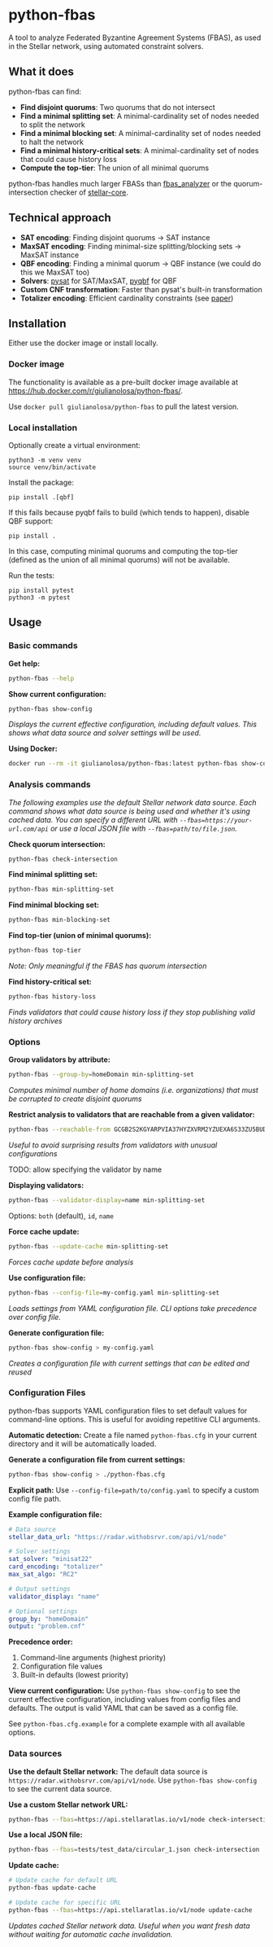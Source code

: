 # python-fbas

A tool to analyze Federated Byzantine Agreement Systems (FBAS), as used in the Stellar network, using automated constraint solvers.

## What it does

python-fbas can find:
- **Find disjoint quorums**: Two quorums that do not intersect
- **Find a minimal splitting set**: A minimal-cardinality set of nodes needed to split the network
- **Find a minimal blocking set**: A minimal-cardinality set of nodes needed to halt the network
- **Find a minimal history-critical sets**: A minimal-cardinality set of nodes that could cause history loss
- **Compute the top-tier**: The union of all minimal quorums

python-fbas handles much larger FBASs than [fbas_analyzer](https://github.com/trudi-group/fbas_analyzer) or the quorum-intersection checker of [stellar-core](https://github.com/stellar/stellar-core/).

## Technical approach

- **SAT encoding**: Finding disjoint quorums → SAT instance
- **MaxSAT encoding**: Finding minimal-size splitting/blocking sets → MaxSAT instance
- **QBF encoding**: Finding a minimal quorum → QBF instance (we could do this we MaxSAT too)
- **Solvers**: [pysat](https://pysathq.github.io/) for SAT/MaxSAT, [pyqbf](https://qbf.pages.sai.jku.at/pyqbf/) for QBF
- **Custom CNF transformation**: Faster than pysat's built-in transformation
- **Totalizer encoding**: Efficient cardinality constraints (see [paper](https://citeseerx.ist.psu.edu/document?repid=rep1&type=pdf&doi=a9481bf4ce2b5c20d2e282dd69dcb92bddcc36c9))

## Installation

Either use the docker image or install locally.

### Docker image

The functionality is available as a pre-built docker image available at https://hub.docker.com/r/giulianolosa/python-fbas/.

Use `docker pull giulianolosa/python-fbas` to pull the latest version.

### Local installation

Optionally create a virtual environment:

```
python3 -m venv venv
source venv/bin/activate
```

Install the package:
```
pip install .[qbf]
```
If this fails because pyqbf fails to build (which tends to happen), disable QBF support:
```
pip install .
```
In this case, computing minimal quorums and computing the top-tier (defined as the union of all minimal quorums) will not be available.

Run the tests:
```
pip install pytest
python3 -m pytest
```

## Usage

### Basic commands

**Get help:**
```bash
python-fbas --help
```

**Show current configuration:**
```bash
python-fbas show-config
```
*Displays the current effective configuration, including default values. This shows what data source and solver settings will be used.*

**Using Docker:**
```bash
docker run --rm -it giulianolosa/python-fbas:latest python-fbas show-config
```

### Analysis commands

*The following examples use the default Stellar network data source. Each command shows what data source is being used and whether it's using cached data. You can specify a different URL with `--fbas=https://your-url.com/api` or use a local JSON file with `--fbas=path/to/file.json`.*

**Check quorum intersection:**
```bash
python-fbas check-intersection
```

**Find minimal splitting set:**
```bash
python-fbas min-splitting-set
```

**Find minimal blocking set:**
```bash
python-fbas min-blocking-set
```

**Find top-tier (union of minimal quorums):**
```bash
python-fbas top-tier
```
*Note: Only meaningful if the FBAS has quorum intersection*

**Find history-critical set:**
```bash
python-fbas history-loss
```
*Finds validators that could cause history loss if they stop publishing valid history archives*

### Options

**Group validators by attribute:**
```bash
python-fbas --group-by=homeDomain min-splitting-set
```
*Computes minimal number of home domains (i.e. organizations) that must be corrupted to create disjoint quorums*

**Restrict analysis to validators that are reachable from a given validator:**
```bash
python-fbas --reachable-from GCGB2S2KGYARPVIA37HYZXVRM2YZUEXA6S33ZU5BUDC6THSB62LZSTYH min-splitting-set
```
*Useful to avoid surprising results from validators with unusual configurations*

TODO: allow specifying the validator by name

**Displaying validators:**
```bash
python-fbas --validator-display=name min-splitting-set
```
Options: `both` (default), `id`, `name`

**Force cache update:**
```bash
python-fbas --update-cache min-splitting-set
```
*Forces cache update before analysis*

**Use configuration file:**
```bash
python-fbas --config-file=my-config.yaml min-splitting-set
```
*Loads settings from YAML configuration file. CLI options take precedence over config file.*

**Generate configuration file:**
```bash
python-fbas show-config > my-config.yaml
```
*Creates a configuration file with current settings that can be edited and reused*

### Configuration Files

python-fbas supports YAML configuration files to set default values for command-line options. This is useful for avoiding repetitive CLI arguments.

**Automatic detection:**
Create a file named `python-fbas.cfg` in your current directory and it will be automatically loaded.

**Generate a configuration file from current settings:**
```bash
python-fbas show-config > ./python-fbas.cfg
```

**Explicit path:**
Use `--config-file=path/to/config.yaml` to specify a custom config file path.

**Example configuration file:**
```yaml
# Data source
stellar_data_url: "https://radar.withobsrvr.com/api/v1/node"

# Solver settings
sat_solver: "minisat22"
card_encoding: "totalizer"
max_sat_algo: "RC2"

# Output settings
validator_display: "name"

# Optional settings
group_by: "homeDomain"
output: "problem.cnf"
```

**Precedence order:**
1. Command-line arguments (highest priority)
2. Configuration file values
3. Built-in defaults (lowest priority)

**View current configuration:**
Use `python-fbas show-config` to see the current effective configuration, including values from config files and defaults. The output is valid YAML that can be saved as a config file.

See `python-fbas.cfg.example` for a complete example with all available options.

### Data sources

**Use the default Stellar network:**
The default data source is `https://radar.withobsrvr.com/api/v1/node`. Use `python-fbas show-config` to see the current data source.

**Use a custom Stellar network URL:**
```bash
python-fbas --fbas=https://api.stellaratlas.io/v1/node check-intersection
```

**Use a local JSON file:**
```bash
python-fbas --fbas=tests/test_data/circular_1.json check-intersection
```

**Update cache:**
```bash
# Update cache for default URL
python-fbas update-cache

# Update cache for specific URL
python-fbas --fbas=https://api.stellaratlas.io/v1/node update-cache
```
*Updates cached Stellar network data. Useful when you want fresh data without waiting for automatic cache invalidation.*
